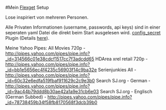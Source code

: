 #Mein [Flexget](https://github.com/Flexget/Flexget) Setup

Lose inspiriert von mehreren Personen.

Alle Privaten Informationen (username, passwords, api keys) sind in einer seperaten yaml Datei die direkt beim Start ausgelesen wird.
[config_secret](https://github.com/tarzasai/.flexget/blob/master/plugins/config_secrets.py) Plugin (Details [here](https://github.com/Flexget/Flexget/pull/249)).

Meine Yahoo Pipes:
All Movies 720p - http://pipes.yahoo.com/pipes/pipe.info?_id=314566c01e38cdcf1517cc7f3adcdd65
HDArea xrel retail 720p - http://pipes.yahoo.com/pipes/pipe.info?_id=bb1e5656ec4f4235c56903f14c9ba32e
Serienjunkies All - http://pipes.yahoo.com/pipes/pipe.info?_id=60c32e6edfa519fbaf911629c2c9e3b0
Search SJ.org - German - http://pipes.yahoo.com/pipes/pipe.info?_id=9ac44b79ddd8b30ae42a1a9e31cb6e03
Search SJ.org - Englisch (German Subbed) - http://pipes.yahoo.com/pipes/pipe.info?_id=78738459b34f58fb8170568f3dcb39b0
